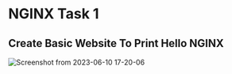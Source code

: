 # NGINX Task 1
## Create Basic Website To Print Hello NGINX
![Screenshot from 2023-06-10 17-20-06](https://github.com/amrabunemr98/Sprints-tasks/assets/128842547/7e3ecf6b-98be-4d00-91ca-14bc1d953412)

